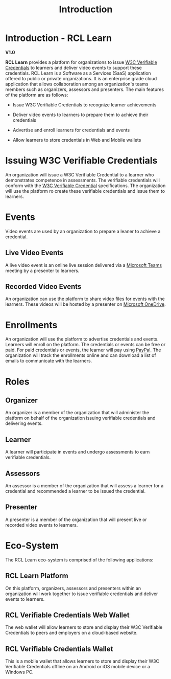 ﻿---
title: Introduction
description: The RCL Learn platform provides the tools to run your remote learning, virtual learning or distance learning initiatives.
has_children: false
nav_order: 1
---

# Introduction - RCL Learn
**V1.0**

**RCL Learn** provides a platform for organizations to issue [W3C Verifiable Credentials](https://www.w3.org/TR/vc-data-model-2.0/) to learners and deliver video events to support these credentials. RCL Learn is a Software as a Services (SaaS) application offered to public or private organizations. It is an enterprise grade cloud application that allows collaboration among an organization's teams members such as organizers, assessors and presenters. The main features of the platform are as follows:

- Issue W3C Verifiable Credentials to recognize learner achievements

- Deliver video events to learners to prepare them to achieve their credentials 

- Advertise and enroll learners for credentials and events

- Allow learners to store credentials in Web and Mobile wallets

# Issuing W3C Verifiable Credentials

An organization will issue a W3C Verifiable Credential to a learner who demonstrates competence in assessments. The verifiable credentials will conform with the [W3C Verifiable Credential](https://www.w3.org/TR/vc-data-model-2.0/) specifications. The organization will use the platform ro create these verifiable credentials and issue them to learners.

# Events

Video events are used by an organization to prepare a leaner to achieve a credential.

## Live Video Events

A live video event is an online live session delivered via a [Microsoft Teams](https://www.microsoft.com/en-us/microsoft-teams) meeting by a presenter to learners. 

## Recorded Video Events

An organization can use the platform to share video files for events with the learners. These videos will be hosted by a presenter on [Microsoft OneDrive]().

# Enrollments

An organization will use the platform to advertise credentials and events. Learners will enroll on the platform. The credentials or events can be free or paid. For paid credentials or events, the learner will pay using [PayPal](https://www.paypal.com/us/home). The organization will track the enrollments online and can download a list of emails to communicate with the learners. 

# Roles

## Organizer

An organizer is a member of the organization that  will administer the platform on behalf of the organization issuing verifiable credentials and delivering events.

## Learner 

A learner will participate in events and undergo assessments to earn verifiable credentials.

## Assessors

An assessor is a member of the organization that will assess a learner for a credential and recommended a learner to be issued the credential.

## Presenter

A presenter is a member of the  organization that will present live or recorded video events to learners.

# Eco-System

The RCL Learn eco-system is comprised of the following applications:

## RCL Learn Platform

On this platform, organizers, assessors and presenters within an organization will work together to issue verifiable credentials and deliver events to learners.

## RCL Verifiable Credentials Web Wallet

The web wallet will allow learners to store and display their W3C Verifiable Credentials to peers and employers on a cloud-based website.

## RCL Verifiable Credentials Wallet

This is a mobile wallet that allows learners to store and display their W3C Verifiable Credentials offline on an Android or iOS mobile device or a Windows PC.


